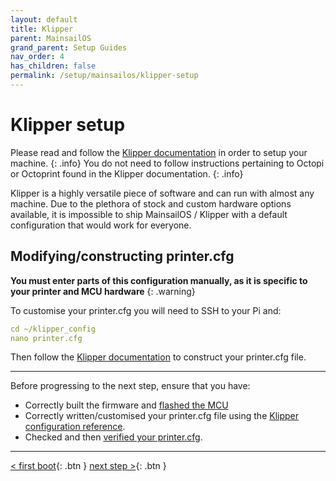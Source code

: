 ```yaml
---
layout: default
title: Klipper
parent: MainsailOS
grand_parent: Setup Guides
nav_order: 4
has_children: false
permalink: /setup/mainsailos/klipper-setup
---
```


# Klipper setup

Please read and follow the [Klipper documentation](https://klipper3d.org) in order to setup your machine. 
{: .info}
You do not need to follow instructions pertaining to Octopi or Octoprint found in the Klipper documentation.
{: .info}

Klipper is a highly versatile piece of software and can run with almost any machine. Due to the plethora of stock and custom hardware options available, it is impossible to ship MainsailOS / Klipper with a default configuration that would work for everyone.

## Modifying/constructing  printer.cfg

**You must enter parts of this configuration manually, as it is specific to your printer and MCU hardware**
{: .warning}  

To customise your printer.cfg you will need to SSH to your Pi and:

```yml
cd ~/klipper_config
nano printer.cfg
```
Then follow the [Klipper documentation](https://klipper3d.org) to construct your printer.cfg file. 

---

Before progressing to the next step, ensure that you have:

* Correctly built the firmware and [flashed the MCU](https://www.klipper3d.org/Installation.html#building-and-flashing-the-micro-controller)
* Correctly written/customised your printer.cfg file using the [Klipper configuration reference](https://www.klipper3d.org/Config_Reference.html).
* Checked and then [verified your printer.cfg](https://www.klipper3d.org/Config_checks.html).


---
[< first boot](first-boot){: .btn }  [next step >](../pre-flight){: .btn }


